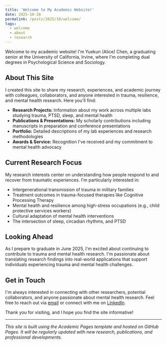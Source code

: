 ```yaml
---
title: 'Welcome to My Academic Website!'
date: 2025-10-26
permalink: /posts/2025/10/welcome/
tags:
  - welcome
  - about
  - research
---
```


Welcome to my academic website! I'm Yuekun (Alice) Chen, a graduating senior at the University of California, Irvine, where I'm completing dual degrees in Psychological Science and Sociology.

## About This Site

I created this site to share my research, experiences, and academic journey with colleagues, collaborators, and anyone interested in trauma, resilience, and mental health research. Here you'll find:

- **Research Projects:** Information about my work across multiple labs studying trauma, PTSD, sleep, and mental health
- **Publications & Presentations:** My scholarly contributions including manuscripts in preparation and conference presentations
- **Portfolio:** Detailed descriptions of my lab experiences and research methodologies
- **Awards & Service:** Recognition I've received and my commitment to mental health advocacy

## Current Research Focus

My research interests center on understanding how people respond to and recover from traumatic experiences. I'm particularly interested in:

- Intergenerational transmission of trauma in military families
- Treatment outcomes in trauma-focused therapies like Cognitive Processing Therapy
- Mental health and resilience among high-stress occupations (e.g., child protective services workers)
- Cultural adaptation of mental health interventions
- The intersection of sleep, circadian rhythms, and PTSD

## Looking Ahead

As I prepare to graduate in June 2025, I'm excited about continuing to contribute to trauma and mental health research. I'm passionate about translating research findings into real-world applications that support individuals experiencing trauma and mental health challenges.

## Get in Touch

I'm always interested in connecting with other researchers, potential collaborators, and anyone passionate about mental health research. Feel free to reach out via [email](mailto:yuekunc1@uci.edu) or connect with me on [LinkedIn](https://linkedin.com/in/yuekun-alice-chen).

Thank you for visiting, and I hope you find the site informative!

---

*This site is built using the Academic Pages template and hosted on GitHub Pages. It will be regularly updated with new research, publications, and professional developments.*

